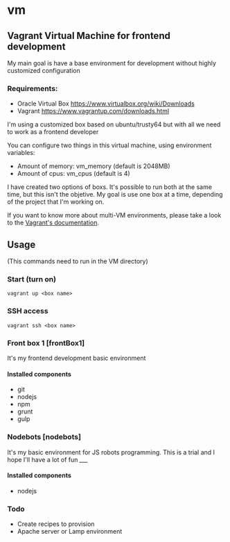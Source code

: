# vm
## Vagrant Virtual Machine for frontend development  
My main goal is have a base environment for development without highly customized configuration  

### Requirements:
- Oracle Virtual Box https://www.virtualbox.org/wiki/Downloads  
- Vagrant https://www.vagrantup.com/downloads.html  

I'm using a customized box based on ubuntu/trusty64 but with all we need to work as a frontend developer  

You can configure two things in this virtual machine, using environment variables:  
  - Amount of memory: vm_memory (default is 2048MB)
  - Amount of cpus: vm_cpus (default is 4)  

I have created two options of boxs. It's possible to run both at the same time, but this isn't the objetive. My goal is use one box at a time, depending of the project that I'm working on.

If you want to know more about multi-VM environments, please take a look to the [Vagrant's documentation](https://docs.vagrantup.com/v2/multi-machine/).

## Usage 
(This commands need to run in the VM directory)
### Start (turn on)  
`vagrant up <box name>`  
### SSH access  
`vagrant ssh <box name>`  

### Front box 1 [frontBox1]
It's my frontend development basic environment  

#### Installed components  
  - git
  - nodejs
  - npm
  - grunt
  - gulp
  
### Nodebots [nodebots]  
It's my basic environment for JS robots programming. This is a trial and I hope I'll have a lot of fun *___*  

#### Installed components  
  - nodejs

### Todo
  - Create recipes to provision
  - Apache server or Lamp environment
